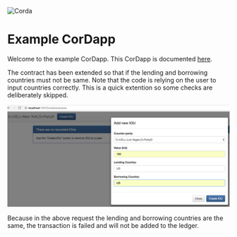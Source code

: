 ![Corda](https://www.corda.net/wp-content/uploads/2016/11/fg005_corda_b.png)

# Example CorDapp

Welcome to the example CorDapp. This CorDapp is documented [here](http://docs.corda.net/tutorial-cordapp.html).

The contract has been extended so that if the lending and borrowing countries must not be same. Note that the code is relying on the user to input countries correctly. This is a quick extention so some checks are deliberately skipped. 

![extended contract](https://raw.githubusercontent.com/sanaz-y/cordaExample/release-V1/Screen%20Shot%202017-10-24%20at%2017.08.49.png)

Because in the above request the lending and borrowing countries are the same, the transaction is failed and will not be added to the ledger.
